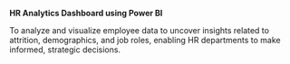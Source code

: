 **HR Analytics Dashboard using Power BI**

To analyze and visualize employee data to uncover insights related to attrition, demographics, and job roles, enabling HR departments to make informed, strategic decisions.

